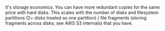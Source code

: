 It's storage economics. You can have more redundant copies for the same price with hard disks. This scales with the number of disks and filesystem partitions (2+ disks treated as one partition) / file fragments (storing fragments across disks; see AWS S3 internals) that you have.

